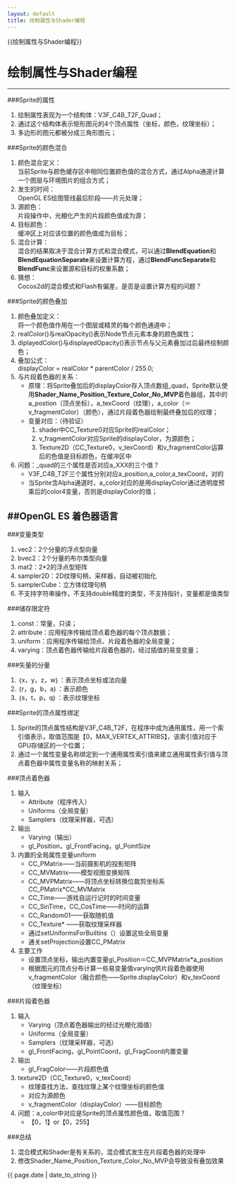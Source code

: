 ```yaml
---
layout: default
title: 绘制属性与Shader编程
---
```

{{绘制属性与Shader编程}}

# 绘制属性与Shader编程
---
<!-- create time: 2015-01-25 14:48:13  -->
###Sprite的属性
1. 绘制属性表现为一个结构体：V3F_C4B_T2F_Quad；
2. 通过这个结构体表示矩形图元的4个顶点属性（坐标，颜色，纹理坐标）；
3. 多边形的图元都被分成三角形图元；

###Sprite的颜色混合
1. 颜色混合定义：    
    当前Sprite与颜色缓存区中相同位置颜色值的混合方式，通过Alpha通道计算一个图层与环境图片的组合方式；
2. 发生的时间：    
    OpenGL ES绘图管线最后阶段——片元处理；
3. 源颜色：    
    片段操作中，光棚化产生的片段颜色值成为源；
4. 目标颜色：    
    缓冲区上对应该位置的颜色值成为目标；
5. 混合计算：    
    混合的结果取决于混合计算方式和混合模式，可以通过**BlendEquation**和**BlendEquationSeparate**来设置计算方程，通过**BlendFuncSeparate**和**BlendFunc**来设置源和目标的权重系数；
6. 猜想：    
    Cocos2d的混合模式和Flash有偏差，是否是设置计算方程的问题？



###Sprite的颜色叠加
1. 颜色叠加定义：    
    将一个颜色值作用在一个图层或精灵的每个颜色通道中；
2. realColor()与realOpacity()表示Node节点元素本身的颜色属性；
3. diplayedColor()与displayedOpacity()表示节点与父元素叠加过后最终绘制颜色；
4. 叠加公式：    
    displayColor = realColor * parentColor / 255.0;
5. 与片段着色器的关系：
    + 原理：将Sprite叠加后的displayColor存入顶点数组_quad，Sprite默认使用**Shader_Name_Position_Texture_Color_No_MVP**着色器组，其中的a_postion（顶点坐标），a_texCoord（纹理），a_color（＝v_fragmentColor）（颜色），通过片段着色器绘制最终叠加后的纹理；
    + 变量对应：（待验证）
        1. shader中CC_Texture0对应Sprite的realColor；
        2. v_fragmentColor对应Sprite的displayColor，为源颜色；
        3. Texture2D（CC_Texture0，v_texCoord）和v_fragmentColor运算后的色值是目标颜色，在缓冲区中
6. 问题：_quad的三个属性是否对应a_XXX的三个值？
    + V3F_C4B_T2F三个属性分别对应a_position,a_color,a_texCoord，对的
    + 当Sprite含Alpha通道时，a_color对应的是用displayColor通过透明度预乘后的color4变量，否则是displayColor的值；


##OpenGL ES 着色器语言
---
###变量类型
1. vec2：2个分量的浮点型向量
2. bvec2：2个分量的布尔类型向量
3. mat2：2*2的浮点型矩阵
4. sampler2D：2D纹理句柄，采样器，自动被初始化
5. samplerCube：立方体纹理句柄
6. 不支持字符串操作，不支持double精度的类型，不支持指针，变量都是值类型

###储存限定符
1. const：常量，只读；
2. attribute：应用程序传输给顶点着色器的每个顶点数据；
3. uniform：应用程序传输给顶点、片段着色器的全局变量；
4. varying：顶点着色器传输给片段着色器的，经过插值的易变变量；

###矢量的分量
1. ｛x，y，z，w｝：表示顶点坐标或法向量
2. ｛r，g，b，a｝：表示颜色 
3. ｛s，t，p，q｝：表示纹理坐标

###Sprite的顶点属性绑定
1. Sprite的顶点属性结构是V3F_C4B_T2F，在程序中成为通用属性，用一个索引值表示，取值范围是【0，MAX_VERTEX_ATTRIBS】，该索引值对应于GPU存储区的一个位置；
2. 通过一个属性变量名称绑定到一个通用属性索引值来建立通用属性索引值与顶点着色器中属性变量名称的映射关系；

###顶点着色器
1. 输入
    + Attribute（程序传入）
    + Uniforms（全局变量）
    + Samplers（纹理采样器，可选）
2. 输出    
    + Varying（输出）
    + gl_Position，gl_FrontFacing，gl_PointSize
3. 内置的全局属性变量uniform
    + CC_PMatrix——当前摄影机的投影矩阵
    + CC_MVMatrix——模型视图变换矩阵
    + CC_MVPMatrix——将顶点坐标转换位裁剪坐标系CC_PMatrix*CC_MVMatrix
    + CC_Time——游戏自运行记时的时间变量
    + CC_SinTime，CC_CosTime——时间的运算
    + CC_Random01——获取随机值
    + CC_Texture* ——获取纹理采样器
    + 通过setUniformsForBuiltins（）设置这些全局变量
    + 通关setProjection设置CC_PMatrix
4. 主要工作
    + 设置顶点坐标，输出内置变量gl_Position＝CC_MVPMatrix*a_position
    + 根据图元的顶点分布计算一些易变量值varying供片段着色器使用v_fragmentColor（融合颜色——Sprite.displayColor）和v_texCoord（纹理坐标）

###片段着色器
1. 输入
    + Varying（顶点着色器输出的经过光棚化插值）
    + Uniforms（全局变量）
    + Samplers（纹理采样器，可选）
    + gl_FrontFacing，gl_PointCoord，gl_FragCoord内置变量
2. 输出
    + gl_FragColor——片段颜色值
3. texture2D（CC_Texture0，v_texCoord）
    + 纹理查找方法，查找纹理上某个纹理坐标的颜色值
    + 对应为源颜色
    + v_fragmentColor（displayColor）——目标颜色
4. 问题：a_color中对应是Sprite的顶点属性颜色值，取值范围？
    + 【0，1】or【0，255】
    
###总结
1. 混合模式和Shader是有关系的，混合模式发生在片段着色器的处理中
2. 修改Shader_Name_Position_Texture_Color_No_MVP会导致没有叠加效果

{{ page.date | date_to_string }}
